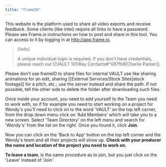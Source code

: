 ```yaml
---
title: "frameIO"
---
```

This website is the platform used to share all video exports and receive feedback. Some clients (like intel) require all links to have a password. Please see Frame.io instructions on how to post and share in this tool. You can access to it by logging in at http://app.frame.io. 

> [!info]
> 
> A unique individual login is required. If you don't have credentials, please reach out [[VAULT 101/Key Contacts#^087fb8|Charlie Parker]].

Please don't use frameIO to share files for internal VAULT use like sharing animations for an edit, sharing [[External Services/Stock Sites|stock footage]] for a pitch, etc.; use the server instead and share the path. If not possible, tell the other side to delete the folder after downloading such files.

Once inside your account, you need to add yourself to the Team you need to work with, so if for example you need to start working on a project for Wendy's you'll need to click on to the word 'VAULT' on the top left corner, from the drop down menu click on 'Add Members' which will take you to a new screen. Select 'Team Directory' on the left menu and search for 'Wendy's' from the list on the right. Once you found it, click **Join**. 

Now you can click on the 'Back to App' button on the top left corner and the Wendy's team and all their projects will show up. **Check with your producer the name and location of the project you need to work on.**

**To leave a team**, is the same procedure as to join, but you just click on the 'Leave' instead of 'Join'.
